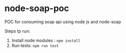# node-soap-poc
POC for consuming soap api using node js and node-soap

Steps tp run:
1. Install node modules : `npm install`
2. Run tests: `npm run test`
